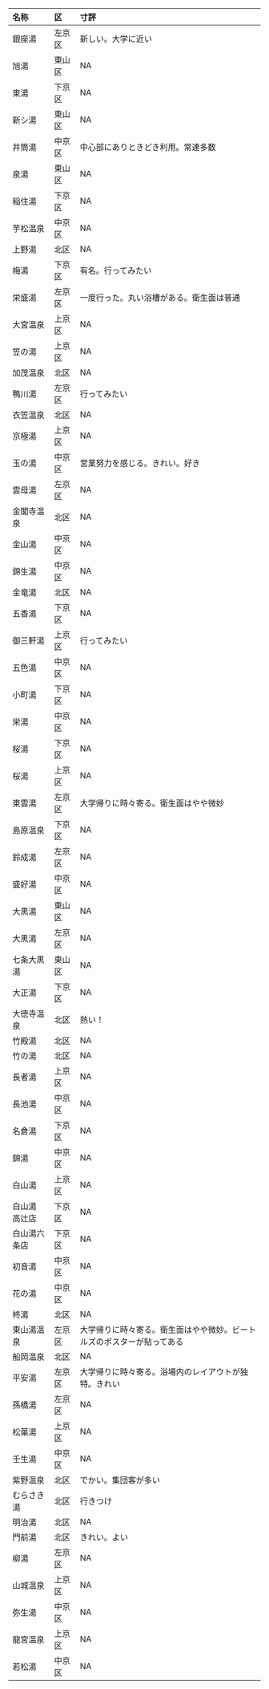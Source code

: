 |名称          |区     |寸評                                                                   |
|:-------------|:------|:-------------------------------------------------|
|銀座湯        |左京区 |新しい。大学に近い                                                     |
|旭湯          |東山区 |NA                                                                     |
|東湯          |下京区 |NA                                                                     |
|新シ湯        |東山区 |NA                                                                     |
|井筒湯        |中京区 |中心部にありときどき利用。常連多数                                     |
|泉湯          |東山区 |NA                                                                     |
|稲住湯        |下京区 |NA                                                                     |
|芋松温泉      |中京区 |NA                                                                     |
|上野湯        |北区   |NA                                                                     |
|梅湯          |下京区 |有名。行ってみたい                                                     |
|栄盛湯        |左京区 |一度行った。丸い浴槽がある。衛生面は普通                               |
|大宮温泉      |上京区 |NA                                                                     |
|笠の湯        |上京区 |NA                                                                     |
|加茂温泉      |北区   |NA                                                                     |
|鴨川湯        |左京区 |行ってみたい                                                           |
|衣笠温泉      |北区   |NA                                                                     |
|京極湯        |上京区 |NA                                                                     |
|玉の湯        |中京区 |営業努力を感じる。きれい。好き                                         |
|雲母湯        |左京区 |NA                                                                     |
|金閣寺温泉    |北区   |NA                                                                     |
|金山湯        |中京区 |NA                                                                     |
|錦生湯        |中京区 |NA                                                                     |
|金竜湯        |北区   |NA                                                                     |
|五香湯        |下京区 |NA                                                                     |
|御三軒湯      |上京区 |行ってみたい                                                           |
|五色湯        |中京区 |NA                                                                     |
|小町湯        |下京区 |NA                                                                     |
|栄湯          |中京区 |NA                                                                     |
|桜湯          |下京区 |NA                                                                     |
|桜湯          |上京区 |NA                                                                     |
|東雲湯        |左京区 |大学帰りに時々寄る。衛生面はやや微妙                                   |
|島原温泉      |下京区 |NA                                                                     |
|鈴成湯        |左京区 |NA                                                                     |
|盛好湯        |中京区 |NA                                                                     |
|大黒湯        |東山区 |NA                                                                     |
|大黒湯        |左京区 |NA                                                                     |
|七条大黒湯    |東山区 |NA                                                                     |
|大正湯        |下京区 |NA                                                                     |
|大徳寺温泉    |北区   |熱い！                                                                 |
|竹殿湯        |北区   |NA                                                                     |
|竹の湯        |北区   |NA                                                                     |
|長者湯        |上京区 |NA                                                                     |
|長池湯        |中京区 |NA                                                                     |
|名倉湯        |下京区 |NA                                                                     |
|錦湯          |中京区 |NA                                                                     |
|白山湯        |上京区 |NA                                                                     |
|白山湯 高辻店 |下京区 |NA                                                                     |
|白山湯六条店  |下京区 |NA                                                                     |
|初音湯        |中京区 |NA                                                                     |
|花の湯        |中京区 |NA                                                                     |
|柊湯          |北区   |NA                                                                     |
|東山湯温泉    |左京区 |大学帰りに時々寄る。衛生面はやや微妙。ビートルズのポスターが貼ってある |
|船岡温泉      |北区   |NA                                                                     |
|平安湯        |左京区 |大学帰りに時々寄る。浴場内のレイアウトが独特。きれい                   |
|孫橋湯        |左京区 |NA                                                                     |
|松葉湯        |上京区 |NA                                                                     |
|壬生湯        |中京区 |NA                                                                     |
|紫野温泉      |北区   |でかい。集団客が多い                                                   |
|むらさき湯    |北区   |行きつけ                                                               |
|明治湯        |北区   |NA                                                                     |
|門前湯        |北区   |きれい。よい                                                           |
|柳湯          |左京区 |NA                                                                     |
|山城温泉      |上京区 |NA                                                                     |
|弥生湯        |中京区 |NA                                                                     |
|龍宮温泉      |上京区 |NA                                                                     |
|若松湯        |中京区 |NA                                                                     |